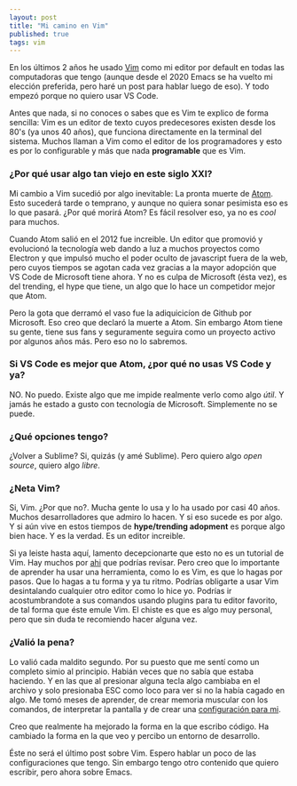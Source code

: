 ```yaml
---
layout: post
title: "Mi camino en Vim"
published: true
tags: vim
---
```


En los últimos 2 años he usado [Vim](https://vim.org) como mi editor por default en todas las computadoras que tengo (aunque desde el 2020 Emacs se ha
vuelto mi elección preferida, pero haré un post para hablar luego de eso). Y todo empezó porque no quiero usar VS Code.

<!-- more -->

Antes que nada, si no conoces o sabes que es Vim te explico de forma sencilla: Vim es un editor de texto cuyos
predecesores existen desde los 80's (ya unos 40 años), que funciona directamente en la terminal del sistema.
Muchos llaman a Vim como el editor de los programadores y esto es por lo configurable y más que nada **programable** que es Vim.

### ¿Por qué usar algo tan viejo en este siglo XXI?

Mi cambio a Vim sucedió por algo inevitable: La pronta muerte de [Atom](https://atom.io). Esto sucederá tarde o temprano,
y aunque no quiera sonar pesimista eso es lo que pasará. ¿Por qué morirá Atom? Es fácil resolver eso, ya no es _cool_ para muchos.

Cuando Atom salió en el 2012 fue increible. Un editor que promovió y evolucionó la tecnología web dando a luz a muchos
proyectos como Electron y que impulsó mucho el poder oculto de javascript fuera de la web,
pero cuyos tiempos se agotan cada vez gracias a la mayor adopción que VS Code de Microsoft tiene ahora.
Y no es culpa de Microsoft (ésta vez), es del trending, el hype que tiene, un algo que lo hace un competidor mejor que Atom.

Pero la gota que derramó el vaso fue la adiquicicíon de Github por Microsoft. Eso creo que declaró la muerte a Atom.
Sin embargo Atom tiene su gente, tiene sus fans y seguramente seguira como un proyecto activo por algunos años más.
Pero eso no lo sabremos.

### Si VS Code es mejor que Atom, ¿por qué no usas VS Code y ya?

NO. No puedo. Existe algo que me impide realmente verlo como algo _útil_. Y jamás he estado a gusto con tecnología de Microsoft.
Simplemente no se puede.

### ¿Qué opciones tengo?

¿Volver a Sublime? Si, quizás (y amé Sublime). Pero quiero algo _open source_, quiero algo _libre_.

### ¿Neta Vim?

Si, Vim. ¿Por que no?. Mucha gente lo usa y lo ha usado por casi 40 años. Muchos desarrolladores que admiro lo hacen.
Y si eso sucede es por algo. Y si aún vive en estos tiempos de **hype/trending adopment** es porque algo bien hace. Y es la verdad.
Es un editor increible.

Si ya leiste hasta aquí, lamento decepcionarte que esto no es un tutorial de Vim. Hay muchos por [ahi](https://www.google.com/search?q=vim+tutorial)
que podrías revisar. Pero creo que lo importante de aprender ha usar una herramienta, como lo es Vim, es que lo hagas por pasos.
Que lo hagas a tu forma y ya tu ritmo. Podrías obligarte a usar Vim desintalando cualquier otro editor como lo hice yo.
Podrías ir acostumbrandote a sus comandos usando plugins para tu editor favorito, de tal forma que éste emule Vim.
El chiste es que es algo muy personal, pero que sin duda te recomiendo hacer alguna vez.

### ¿Valió la pena?

Lo valió cada maldito segundo. Por su puesto que me sentí como un completo simio al principio. Habián veces que no sabía que estaba haciendo.
Y en las que al presionar alguna tecla algo cambiaba en el archivo y solo presionaba ESC como loco para ver si no la había cagado en algo.
Me tomó meses de aprender, de crear memoria muscular con los comandos, de interpretar la pantalla y de crear una
[configuración para mi](https://github.com/arandilopez/vimfiles).

Creo que realmente ha mejorado la forma en la que escribo código. Ha cambiado la forma en la que veo y percibo un entorno de desarrollo.

Éste no será el último post sobre Vim. Espero hablar un poco de las configuraciones que tengo. Sin embargo tengo otro contenido que quiero
escribir, pero ahora sobre Emacs.
